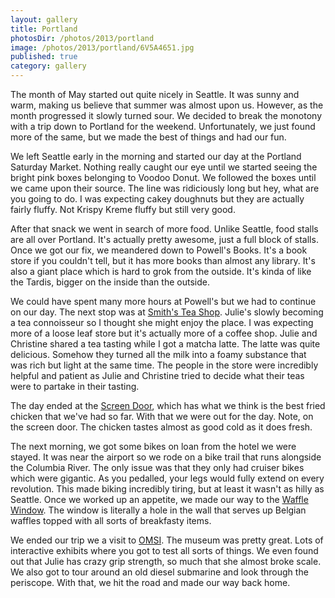 ```yaml
---
layout: gallery
title: Portland
photosDir: /photos/2013/portland
image: /photos/2013/portland/6V5A4651.jpg
published: true
category: gallery
---
```

The month of May started out quite nicely in Seattle. It was sunny and warm, making us believe that summer was almost upon us. However, as the month progressed it slowly turned sour. We decided to break the monotony with a trip down to Portland for the weekend. Unfortunately, we just found more of the same, but we made the best of things and had our fun.

We left Seattle early in the morning and started our day at the Portland Saturday Market. Nothing really caught our eye until we started seeing the bright pink boxes belonging to Voodoo Donut. We followed the boxes until we came upon their source. The line was ridiciously long but hey, what are you going to do. I was expecting cakey doughnuts but they are actually fairly fluffy. Not Krispy Kreme fluffy but still very good.

After that snack we went in search of more food. Unlike Seattle, food stalls are all over Portland. It's actually pretty awesome, just a full block of stalls. Once we got our fix, we meandered down to Powell's Books. It's a book store if you couldn't tell, but it has more books than almost any library. It's also a giant place which is hard to grok from the outside. It's kinda of like the Tardis, bigger on the inside than the outside.

We could have spent many more hours at Powell's but we had to continue on our day. The next stop was at [Smith's Tea Shop](http://www.smithtea.com). Julie's slowly becoming a tea connoisseur so I thought she might enjoy the place. I was expecting more of a loose leaf store but it's actually more of a coffee shop. Julie and Christine shared a tea tasting while I got a matcha latte. The latte was quite delicious. Somehow they turned all the milk into a foamy substance that was rich but light at the same time. The people in the store were incredibly helpful and patient as Julie and Christine tried to decide what their teas were to partake in their tasting.

The day ended at the [Screen Door](http://screendoorrestaurant.com), which has what we think is the best fried chicken that we've had so far. With that we were out for the day. Note, on the screen door. The chicken tastes almost as good cold as it does fresh.

The next morning, we got some bikes on loan from the hotel we were stayed. It was near the airport so we rode on a bike trail that runs alongside the Columbia River. The only issue was that they only had cruiser bikes which were gigantic. As you pedalled, your legs would fully extend on every revolution. This made biking incredibly tiring, but at least it wasn't as hilly as Seattle. Once we worked up an appetite, we made our way to the [Waffle Window](http://wafflewindow.com). The window is literally a hole in the wall that serves up Belgian waffles topped with all sorts of breakfasty items.

We ended our trip we a visit to [OMSI](https://www.omsi.edu). The museum was pretty great. Lots of interactive exhibits where you got to test all sorts of things. We even found out that Julie has crazy grip strength, so much that she almost broke scale. We also got to tour around an old diesel submarine and look through the periscope. With that, we hit the road and made our way back home.